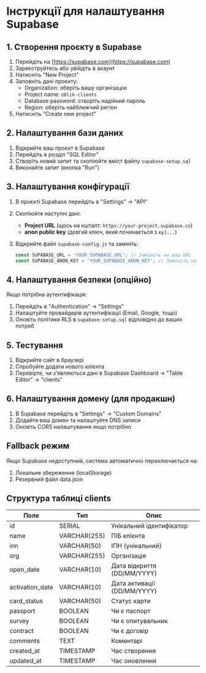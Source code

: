 # Інструкції для налаштування Supabase

## 1. Створення проєкту в Supabase

1. Перейдіть на [https://supabase.com](https://supabase.com)
2. Зареєструйтесь або увійдіть в акаунт
3. Натисніть "New Project"
4. Заповніть дані проєкту:
   - Organization: оберіть вашу організацію
   - Project name: `oblik-clients`
   - Database password: створіть надійний пароль
   - Region: оберіть найближчий регіон
5. Натисніть "Create new project"

## 2. Налаштування бази даних

1. Відкрийте ваш проєкт в Supabase
2. Перейдіть в розділ "SQL Editor"
3. Створіть новий запит та скопіюйте вміст файлу `supabase-setup.sql`
4. Виконайте запит (кнопка "Run")

## 3. Налаштування конфігурації

1. В проєкті Supabase перейдіть в "Settings" → "API"
2. Скопіюйте наступні дані:
   - **Project URL** (щось на кшталт: `https://your-project.supabase.co`)
   - **anon public key** (довгий ключ, який починається з `eyJ...`)

3. Відкрийте файл `supabase-config.js` та замініть:
   ```javascript
   const SUPABASE_URL = 'YOUR_SUPABASE_URL'; // Замініть на ваш URL
   const SUPABASE_ANON_KEY = 'YOUR_SUPABASE_ANON_KEY'; // Замініть на ваш ключ
   ```

## 4. Налаштування безпеки (опційно)

Якщо потрібна аутентифікація:

1. Перейдіть в "Authentication" → "Settings"
2. Налаштуйте провайдерів аутентифікації (Email, Google, тощо)
3. Оновіть політики RLS в `supabase-setup.sql` відповідно до ваших потреб

## 5. Тестування

1. Відкрийте сайт в браузері
2. Спробуйте додати нового клієнта
3. Перевірте, чи з'являються дані в Supabase Dashboard → "Table Editor" → "clients"

## 6. Налаштування домену (для продакшн)

1. В Supabase перейдіть в "Settings" → "Custom Domains"
2. Додайте ваш домен та налаштуйте DNS записи
3. Оновіть CORS налаштування якщо потрібно

## Fallback режим

Якщо Supabase недоступний, система автоматично переключається на:
1. Локальне збереження (localStorage)
2. Резервний файл data.json

## Структура таблиці clients

| Поле | Тип | Опис |
|------|-----|------|
| id | SERIAL | Унікальний ідентифікатор |
| name | VARCHAR(255) | ПІБ клієнта |
| inn | VARCHAR(50) | ІПН (унікальний) |
| org | VARCHAR(255) | Організація |
| open_date | VARCHAR(10) | Дата відкриття (DD/MM/YYYY) |
| activation_date | VARCHAR(10) | Дата активації (DD/MM/YYYY) |
| card_status | VARCHAR(50) | Статус карти |
| passport | BOOLEAN | Чи є паспорт |
| survey | BOOLEAN | Чи є опитувальник |
| contract | BOOLEAN | Чи є договір |
| comments | TEXT | Коментарі |
| created_at | TIMESTAMP | Час створення |
| updated_at | TIMESTAMP | Час оновлення |
